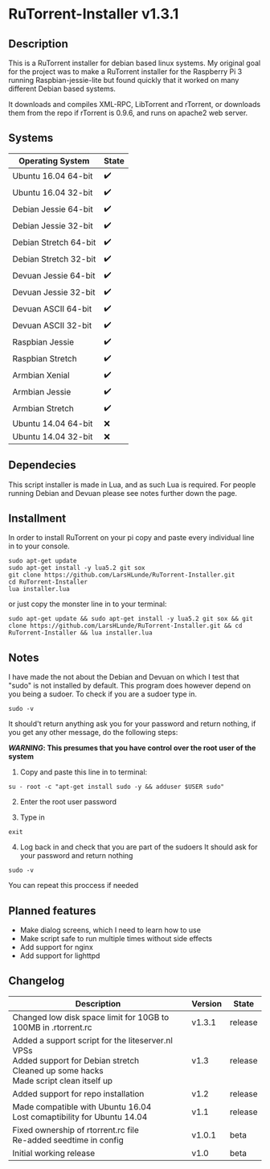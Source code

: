 # RuTorrent-Installer v1.3.1

## Description
This is a RuTorrent installer for debian based linux systems.
My original goal for the project was to make a RuTorrent installer
for the Raspberry Pi 3 running Raspbian-jessie-lite 
but found quickly that it worked on many different Debian based systems.

It downloads and compiles XML-RPC, LibTorrent and rTorrent,
or downloads them from the repo if rTorrent is 0.9.6,
and runs on apache2 web server.

## Systems
Operating System | State
--- | ---
Ubuntu 16.04 64-bit | :heavy_check_mark:
Ubuntu 16.04 32-bit | :heavy_check_mark:
Debian Jessie 64-bit | :heavy_check_mark:
Debian Jessie 32-bit | :heavy_check_mark:
Debian Stretch 64-bit | :heavy_check_mark:
Debian Stretch 32-bit | :heavy_check_mark:
Devuan Jessie 64-bit | :heavy_check_mark:
Devuan Jessie 32-bit | :heavy_check_mark:
Devuan ASCII 64-bit | :heavy_check_mark:
Devuan ASCII 32-bit | :heavy_check_mark:
Raspbian Jessie | :heavy_check_mark:
Raspbian Stretch | :heavy_check_mark:
Armbian Xenial | :heavy_check_mark:
Armbian Jessie | :heavy_check_mark:
Armbian Stretch | :heavy_check_mark:
Ubuntu 14.04 64-bit | :x:
Ubuntu 14.04 32-bit | :x:


## Dependecies
This script installer is made in Lua,
and as such Lua is required.
For people running Debian and Devuan please see notes
further down the page.

## Installment
In order to install RuTorrent on your pi
copy and paste every individual line in
to your console.
```
sudo apt-get update
sudo apt-get install -y lua5.2 git sox
git clone https://github.com/LarsHLunde/RuTorrent-Installer.git
cd RuTorrent-Installer
lua installer.lua
```

or just copy the monster line in to your terminal:
```
sudo apt-get update && sudo apt-get install -y lua5.2 git sox && git clone https://github.com/LarsHLunde/RuTorrent-Installer.git && cd RuTorrent-Installer && lua installer.lua
```

## Notes
I have made the not about the Debian and Devuan on which I test
that "sudo" is not installed by default. This program does however depend
on you being a sudoer. To check if you are a sudoer type in.

```
sudo -v
```

It should't return anything ask you for your password and return nothing, 
if you get any other message, do the following steps:  
  
**_WARNING_: This presumes that you have control over the root user of the system**

1. Copy and paste this line in to terminal:
```
su - root -c "apt-get install sudo -y && adduser $USER sudo"
```

2. Enter the root user password

3. Type in 
```
exit
```
4. Log back in and check that you are part of the sudoers
It should ask for your password and return nothing
```
sudo -v
```

You can repeat this proccess if needed

## Planned features

* Make dialog screens, which I need to learn how to use
* Make script safe to run multiple times without side effects
* Add support for nginx
* Add support for lighttpd

## Changelog
Description | Version | State
--- | --- | ---
Changed low disk space limit for 10GB to 100MB in .rtorrent.rc | v1.3.1 | release
Added a support script for the liteserver.nl VPSs<br>Added support for Debian stretch<br>Cleaned up some hacks<br>Made script clean itself up| v1.3 | release
Added support for repo installation | v1.2 | release
Made compatible with Ubuntu 16.04<br>Lost comaptibility for Ubuntu 14.04 | v1.1 | release
Fixed ownership of rtorrent.rc file <br>Re-added seedtime in config | v1.0.1 | beta
Initial working release | v1.0 | beta
